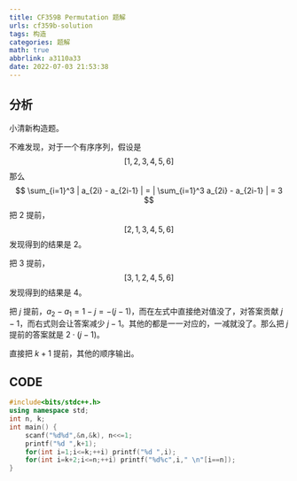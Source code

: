 ```yaml
---
title: CF359B Permutation 题解
urls: cf359b-solution
tags: 构造
categories: 题解
math: true
abbrlink: a3110a33
date: 2022-07-03 21:53:38
---
```


## 分析

小清新构造题。

<!--more-->

不难发现，对于一个有序序列，假设是
$$
[1,2,3,4,5,6]
$$
那么
$$
\sum_{i=1}^3 | a_{2i} - a_{2i-1} | = | \sum_{i=1}^3  a_{2i} - a_{2i-1} | = 3
$$
把 $2$ 提前，
$$
[2,1,3,4,5,6]
$$
发现得到的结果是 $2$。

把 $3$ 提前，
$$
[3,1,2,4,5,6]
$$
发现得到的结果是 $4$。

把 $j$ 提前，$a_2-a_1=1 - j = -(j-1)$，而在左式中直接绝对值没了，对答案贡献 $j-1$，而右式则会让答案减少 $j-1$。其他的都是一一对应的，一减就没了。那么把 $j$ 提前的答案就是 $2 \cdot (j-1)$。

直接把 $k+1$ 提前，其他的顺序输出。

## CODE

```cpp
#include<bits/stdc++.h>
using namespace std;
int n, k;
int main() {
	scanf("%d%d",&n,&k), n<<=1;
	printf("%d ",k+1);
	for(int i=1;i<=k;++i) printf("%d ",i);
	for(int i=k+2;i<=n;++i) printf("%d%c",i," \n"[i==n]);
} 
```
